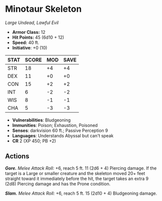 # Minotaur Skeleton

*Large Undead, Lawful Evil*

- **Armor Class:** 12
- **Hit Points:** 45 (6d10 + 12)
- **Speed:** 40 ft.
- **Initiative**: +0 (10)

|STAT|SCORE|MOD|SAVE|
| --- | --- | --- | ---- |
| STR | 18 | +4 | +4 |
| DEX | 11 | +0 | +0 |
| CON | 15 | +2 | +2 |
| INT | 6 | -2 | -2 |
| WIS | 8 | -1 | -1 |
| CHA | 5 | -3 | -3 |

- **Vulnerabilities**: Bludgeoning
- **Immunities**: Poison; Exhaustion, Poisoned
- **Senses**: darkvision 60 ft.; Passive Perception 9
- **Languages**: Understands Abyssal but can't speak
- **CR** 2 (XP 450; PB +2)

## Actions

***Gore.*** *Melee Attack Roll:* +6, reach 5 ft. 11 (2d6 + 4) Piercing damage. If the target is a Large or smaller creature and the skeleton moved 20+ feet straight toward it immediately before the hit, the target takes an extra 9 (2d8) Piercing damage and has the Prone condition.

***Slam.*** *Melee Attack Roll:* +6, reach 5 ft. 15 (2d10 + 4) Bludgeoning damage.

